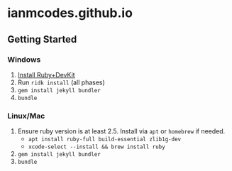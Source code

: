 ianmcodes.github.io
================

## Getting Started

### Windows
1. [Install Ruby+DevKit](https://rubyinstaller.org/downloads/)
1. Run `ridk install` (all phases)
1. `gem install jekyll bundler`
1. `bundle`

### Linux/Mac
1. Ensure ruby version is at least 2.5. Install via `apt` or `homebrew` if needed.
    * `apt install ruby-full build-essential zlib1g-dev`
    * `xcode-select --install && brew install ruby`
1. `gem install jekyll bundler`
1. `bundle`
